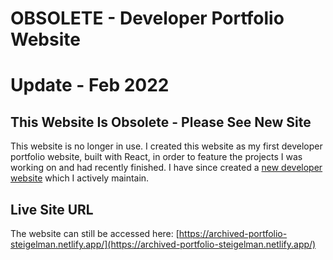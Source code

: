 # OBSOLETE - Developer Portfolio Website

# Update - Feb 2022
## This Website Is Obsolete - Please See New Site
This website is no longer in use. I created this website as my first developer portfolio website, built with React, in order to feature the projects I was working on and had recently finished. I have since created a [new developer website](https://www.helloimjoey.com/) which I actively maintain.

## Live Site URL
The website can still be accessed here: [https://archived-portfolio-steigelman.netlify.app/](https://archived-portfolio-steigelman.netlify.app/)
